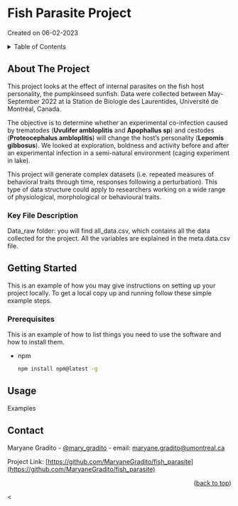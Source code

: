 # Fish Parasite Project
Created on 06-02-2023

<!-- TABLE OF CONTENTS -->
<details>
  <summary>Table of Contents</summary>
  <ol>
    <li>
      <a href="#about-the-project">About The Project</a>
      <ul>
        <li><a href="#key-file-description">Key File Description</a></li>
      </ul>
    </li>
    <li>
      <a href="#getting-started">Getting Started</a>
      <ul>
        <li><a href="#prerequisites">Prerequisites</a></li>
      </ul>
    </li>
    <li><a href="#usage">Usage</a></li>
    <li><a href="#contact">Contact</a></li>
    <li><a href="#acknowledgments">Acknowledgments</a></li>
  </ol>
</details>


<!-- ABOUT THE PROJECT -->
## About The Project

This project looks at the effect of internal parasites on the fish host personality, the pumpkinseed sunfish.
Data were collected between May-September 2022 at la Station de Biologie des Laurentides, Université de Montréal, Canada.

The objective is to determine whether an experimental co-infection caused by trematodes (**Uvulifer ambloplitis** and **Apophallus sp**)
and cestodes (**Proteocephalus ambloplitis**) will change the host’s personality (**Lepomis gibbosus**). We looked at exploration, boldness 
and activity before and after an experimental infection in a semi-natural environment (caging experiment in lake). 

This project will generate complex datasets (i.e. repeated measures of behavioral traits through time, responses following a perturbation). 
This type of data structure could apply to researchers working on a wide range of physiological, morphological or behavioural traits.

### Key File Description

Data_raw folder: you will find all_data.csv, which contains all the data collected for the project. All the variables are explained in the meta.data.csv file.


<!-- GETTING STARTED -->
## Getting Started

This is an example of how you may give instructions on setting up your project locally.
To get a local copy up and running follow these simple example steps.

### Prerequisites

This is an example of how to list things you need to use the software and how to install them.
* npm
  ```sh
  npm install npm@latest -g
  ```

<!-- USAGE EXAMPLES -->
## Usage

Examples

<!-- CONTACT -->
## Contact

Maryane Gradito - [@mary_gradito](https://twitter.com/mary_gradito) - email: maryane.gradito@umontreal.ca

Project Link: [https://github.com/MaryaneGradito/fish_parasite](https://github.com/MaryaneGradito/fish_parasite)

<p align="right">(<a href="#readme-top">back to top</a>)</p>





<